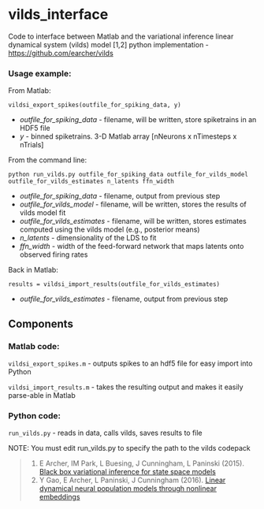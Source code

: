 # vilds_interface

Code to interface between Matlab and the variational inference linear dynamical system (vilds) model [1,2] python implementation - https://github.com/earcher/vilds

### Usage example:

From Matlab:

```vildsi_export_spikes(outfile_for_spiking_data, y)```

- *outfile_for_spiking_data* - filename, will be written, store spiketrains in an HDF5 file 
- *y* -  binned spiketrains. 3-D Matlab array [nNeurons x nTimesteps x nTrials]

From the command line:

```python run_vilds.py outfile_for_spiking_data outfile_for_vilds_model outfile_for_vilds_estimates n_latents ffn_width```

- *outfile_for_spiking_data* - filename, output from previous step
- *outfile_for_vilds_model* - filename, will be written, stores the results of vilds model fit
- *outfile_for_vilds_estimates* - filename, will be written, stores estimates computed using the vilds model (e.g., posterior means)
- *n_latents* - dimensionality of the LDS to fit
- *ffn_width* - width of the feed-forward network that maps latents onto observed firing rates


Back in Matlab:

```results = vildsi_import_results(outfile_for_vilds_estimates)```

- *outfile_for_vilds_estimates* - filename, output from previous step


## Components
### Matlab code: 
`vildsi_export_spikes.m` - outputs spikes to an hdf5 file for easy import into Python

`vildsi_import_results.m` - takes the resulting output and makes it easily parse-able in Matlab

### Python code:
`run_vilds.py` - reads in data, calls vilds, saves results to file

NOTE: You must edit run_vilds.py to specify the path to the vilds codepack


> 1. E Archer, IM Park, L Buesing, J Cunningham, L Paninski (2015). [Black box variational inference for state space models](http://arxiv.org/abs/1511.07367)
> 2. Y Gao, E Archer, L Paninski, J Cunningham (2016). [Linear dynamical neural population models through nonlinear embeddings](http://arxiv.org/abs/1605.08454)

